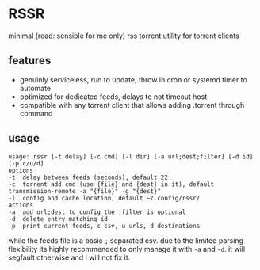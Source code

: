 # RSSR
minimal (read: sensible for me only) rss torrent utility for torrent clients

## features
- genuinly serviceless, run to update, throw in cron or systemd timer to automate
- optimized for dedicated feeds, delays to not timeout host
- compatible with any torrent client that allows adding .torrent through command

## usage
```
usage: rssr [-t delay] [-c cmd] [-l dir] [-a url;dest;filter] [-d id] [-p c/u/d]
options
-t	delay between feeds (seconds), default 22
-c	torrent add cmd (use {file} and {dest} in it), default transmission-remote -a "{file}" -g "{dest}"
-l	config and cache location, default ~/.config/rssr/
actions
-a	add url;dest to config the ;filter is optional
-d	delete entry matching id
-p	print current feeds, c csv, u urls, d destinations
```
while the feeds file is a basic `;` separated csv. due to the limited parsing flexibility its highly recommended to only manage it with `-a` and `-d`. it will segfault otherwise and I will not fix it.
